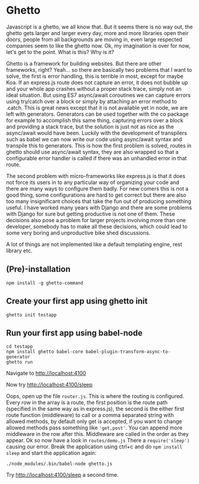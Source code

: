 Ghetto
======
Javascript is a ghetto, we all know that. But it seems there is no way out,
the ghetto gets larger and larger every day, more and more libraries open their
doors, people from all backgrounds are moving in, even large respected
companies seem to like the ghetto now. Ok, my imagination is over for now, let's
get to the point. What is this? Why is it?

Ghetto is a framework for building websites. But there are other frameworks,
right? Yeah... so there are basically two problems that I want to solve, the
first is error handling, this is terrible in most, except for maybe Koa. If an
express.js route does not capture an error, it does not bubble up and your whole
app crashes without a proper stack trace, simply not an ideal situation. But
using ES7 async/await coroutines we can capture errors using try/catch over a
block or simply by attaching an error method to .catch. This is great news
except that it is not available yet in node, we are left with generators.
Generators can be used together with the co package for example to accomplish
this same thing, capturing errors over a block and providing a stack trace, but
the solution is just not as nice as the async/await would have been. Luckily
with the development of transpilers such as babel we can now write our code
using async/await syntax and transpile this to generators. This is how the first
problem is solved, routes in ghetto should use async/await syntax, they are also
wrapped so that a configurable error handler is called if there was an unhandled
error in that route.

The second problem with micro-frameworks like express.js is that it does not
force its users in to any particular way of organizing your code and there are
many ways to configure them badly. For new comers this is not a good thing, some
configurations are hard to get correct but there are also too many insignificant
choices that take the fun out of producing something useful. I have worked many
years with Django and there are some problems with Django for sure but getting
productive is not one of them. These decisions also pose a problem for larger
projects involving more than one developer, somebody has to make all these
decisions, which could lead to some very boring and unproductive bike shed
discussions.

A lot of things are not implemented like a default templating engine, rest
library etc.


(Pre)-installation
------------------
```
npm install -g ghetto-command
```

Create your first app using ghetto init
---------------------------------------
```
ghetto init testapp
```

Run your first app using babel-node
-----------------------------------
```
cd testapp
npm install ghetto babel-core babel-plugin-transform-async-to-generator
ghetto run
```

Navigate to [http://localhost:4100](http://localhost:4100)

Now try [http://localhost:4100/sleep](http://localhost:4100/sleep)

Oops, open up the file `router.js`. This is where the routing is configured.
Every row in the array is a route, the first position is the route path
(specified in the same way as in express.js), the second is the either first
route function (middleware) to call or a comma separated string with allowed
methods, by default only get is accepted, if you want to change allowed methods
pass something like `'get,post'`. You can append more middleware in the row
after this. Middleware are called in the order as they appear. Ok so now have a
look in `routes/demo.js` There a `require('sleep')` causing our error. Break the
application using ctrl+c and do `npm install sleep` and start the application
again:
```
./node_modules/.bin/babel-node ghetto.js
```
Try [http://localhost:4100/sleep](http://localhost:4100/sleep) a second time.




